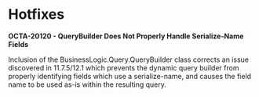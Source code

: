 # Hotfixes #

**OCTA-20120 - QueryBuilder Does Not Properly Handle Serialize-Name Fields**

Inclusion of the BusinessLogic.Query.QueryBuilder class corrects an issue discovered in 11.7.5/12.1 which prevents the dynamic query builder from properly identifying fields which use a serialize-name, and causes the field name to be used as-is within the resulting query.